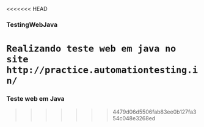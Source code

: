<<<<<<< HEAD
### TestingWebJava

`Realizando teste web em java no site http://practice.automationtesting.in/
`
=======
### Teste web em Java
>>>>>>> 4479d06d5506fab83ee0b127fa354c048e3268ed
